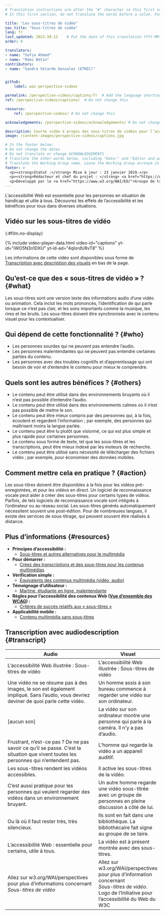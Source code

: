 ```yaml
---
# Translation instructions are after the "#" character in this first section. They are comments that do not show up in the web page. You do not need to translate the instructions after #.
# In this first section, do not translate the words before a colon. For example, do not translate "title:". Do translate the text after "title:".

title: "Les sous-titres de vidéo"
nav_title: "Sous-titres de vidéo"
lang: fr
last_updated: 2023-10-12    # Put the date of this translation YYYY-MM-DD (with month in the middle)
order: 6

translators: 
- name: "Sofia Ahmed"
- name: "Rémi Bétin"
contributors:
- name: "Sandra Velarde Gonzalez (ETNIC)"


github:
    label: wai-perspective-videos

permalink: /perspective-videos/captions/fr  # Add the language shortcode to the end, with no slash at the end. For example /path/to/file/fr
ref: /perspective-videos/captions/  # Do not change this

resource:
    ref: /perspective-videos/ # Do not change this

acknowledgements: /perspective-videos/acknowledgements/ # Do not change this

description: Courte vidéo à propos des sous-titres de vidéos pour l’accessibilité Web - de quoi s’agit-il, qui en bénéficie, comment ils aident chacun, et comment mettre cela en pratique.
image: /content-images/perspective-videos/captions.jpg

# In the footer below:
# Do not change the dates
# Do not translate or change ACKNOWLEDGEMENTS
# Translate the other words below, including "Date:" and "Editor and project lead:"
# Translate the Working Group name. Leave the Working Group acronym in English.
footer: >
  <p><strong>Statut :</strong> Mise à jour : 23 janvier 2019.</p>
  <p><strong>Rédacteur et chef du projet : </strong> <a href="https://www.w3.org/People/shadi">Shadi Abou-Zahra</a>. ACKNOWLEDGEMENTS liste les contributions.
  <p>Développé par le <a href="https://www.w3.org/WAI/EO/">Groupe de travail Éducation et Promotion</a> avec le soutien du projet <a href="https://www.w3.org/WAI/DEV/">WAI-DEV</a>, co-financé par la Commission européenne (CE). Mis à jour dans le cadre du projet <a href="https://www.w3.org/WAI/DEV/" lang="en">WAI Expanding Access Project</a>, soutenu par la Fondation Ford.</p>
---
```


L’accessibilité Web est essentielle pour les personnes en situation de handicap et utile à tous. Découvrez les effets de l’accessibilité et les bénéfices pour tous dans diverses situations.

## Vidéo sur les sous-titres de vidéo
{:#film.no-display}

{% include video-player-data.html
    video-id="captions"
    yt-id="iWO5N3n1DXU"
    yt-id-ad="4qIordU8vT8"
%}

Les informations de cette vidéo sont disponibles sous forme de [Transcription avec description des visuels](#transcript) en bas de la page.

Qu’est-ce que des « sous-titres de vidéo » ? {#what}
-------------------------

Les sous-titres sont une version texte des informations audio d’une vidéo ou animation.
Cela inclut les mots prononcés, l’identification de qui parle lorsque ce n’est pas clair, et les sons importants comme la musique, les rires et les bruits. Les sous-titres doivent être synchronisés avec le contenu visuel pour les contextualiser.

Qui dépend de cette fonctionnalité ? {#who}
----------------------------

-   Les personnes sourdes qui ne peuvent pas entendre l’audio.
-   Les personnes malentendantes qui ne peuvent pas entendre certaines parties du contenu.
-   Les personnes avec des troubles cognitifs et d’apprentissage qui ont besoin de voir et d’entendre le contenu pour mieux le comprendre.

Quels sont les autres bénéfices ? {#others}
---------------------------------

-   Le contenu peut être utilisé dans des environnements bruyants où il n’est pas possible d’entendre l’audio.
-   Le contenu peut être utilisé dans des environnements calmes où il n’est pas possible de mettre le son.
-   Le contenu peut être mieux compris par des personnes qui, à la fois, écoutent et regardent l’information ; par exemple, des personnes qui maîtrisent moins la langue parlée.
-   Le contenu peut être lu plutôt que visionné, ce qui est plus simple et plus rapide pour certaines personnes.
-   Le contenu sous forme de texte, tel que les sous-titres et les transcriptions, peut être mieux indexé par les moteurs de recherche.
-   Le contenu peut être utilisé sans nécessité de télécharger des fichiers vidéo ; par exemple, pour économiser des données mobiles.

Comment mettre cela en pratique ? {#action}
--------------------------------------

Les sous-titres doivent être disponibles à la fois pour les vidéos pré-enregistrées, et pour les vidéos en direct. Un logiciel de reconnaissance vocale peut aider à créer des sous-titres pour certains types de vidéos. Parfois, de tels logiciels de reconnaissance vocale sont intégrés à l’ordinateur ou au réseau social. Les sous-titres générés automatiquement nécessitent souvent une post-édition. Pour de nombreuses langues, il existe des services de sous-titrage, qui peuvent souvent être réalisés à distance.

Plus d’informations {#resources}
----------

-   **Principes d’accessibilité :**
    -   [Sous-titres et autres alternatives pour le multimédia](/fundamentals/accessibility-principles/#captions)
-   **Pour démarrer :**
    -   [Créez des transcriptions et des sous-titres pour les contenus multimédias](/tips/writing/#create-transcripts-and-captions-for-multimedia)
-   **Vérification simple :**
    -   [Équivalents des contenus multimédia (vidéo, audio)](/test-evaluate/preliminary/#media)
-   **Témoignage d’utilisateur :**
    -   [Martine, étudiante en ligne, malentendante](/people-use-web/user-stories/#onlinestudent)
-   **Règles pour l’accessibilité des contenus Web ([Vue d’ensemble des WCAG](/standards-guidelines/wcag/)) :**
    -   [Critères de succès relatifs aux « sous-titres »](https://www.w3.org/WAI/WCAG21/quickref/?tags=captions)
-   **Applicabilité mobile :**
    -   [Contenu multimédia sans sous-titres](https://www.w3.org/WAI/mobile/experiences.html#multimedia)

## Transcription avec audiodescription {#transcript}

 <table>
  <thead>
    <tr>
      <th width="65%">Audio</th>
      <th>Visuel</th>
    </tr>
  </thead>
  <tbody>
    <tr>
      <td>L’accessibilité Web illustrée : Sous-titres de vidéo</td>
      <td>L’accessibilité Web illustrée : Sous-titres de vidéo</td>
    </tr>
    <tr>
      <td>Une vidéo ne se résume pas à des images, le son est également impliqué. Sans l’audio, vous devriez deviner de quoi parle cette vidéo.</td>
      <td>Un homme assis à son bureau commence à regarder une vidéo sur son ordinateur.<br></td>
    </tr>
    <tr>
      <td>[aucun son]</td>
      <td>La vidéo sur son ordinateur montre une personne qui parle à la caméra. Il n’y a pas d’audio.</td>
    </tr>
    <tr>
      <td>Frustrant, n’est-ce pas ? De ne pas savoir ce qu’il se passe. C’est la situation que vivent toutes les personnes qui n’entendent pas.</td>
      <td>L’homme qui regarde la vidéo a un appareil auditif.</td>
    </tr>
    <tr>
      <td>Les sous-titres rendent les vidéos accessibles.</td>
      <td>Il active les sous-titres de la vidéo.</td>
    </tr>
    <tr>
      <td>C’est aussi pratique pour les personnes qui veulent regarder des vidéos dans un environnement bruyant.</td>
      <td>Un autre homme regarde une vidéo sous-titrée avec un groupe de personnes en pleine discussion à côté de lui.</td>
    </tr>
    <tr>
      <td>Ou là où il faut rester très, très silencieux.</td>
      <td>Ils sont en fait dans une bibliothèque. La bibliothécaire fait signe au groupe de se taire.</td>
    </tr>
    <tr>
      <td>L’accessibilité Web : essentielle pour certains, utile à tous.</td>
      <td>La vidéo est à présent montrée avec des sous-titres.</td>
    </tr>
    <tr>
      <td>Allez sur w3.org/WAI/perspectives pour plus d’informations concernant <em>Sous-titres de vidéo</em></td>
      <td>Allez sur<br>
        w3.org/WAI/perspectives<br>
        pour plus d’information concernant<br>
        <em>Sous-titres de vidéo</em>. <br>
        Logo de l’Initiative pour l’accessibilité du Web du W3C</td>
    </tr>
  </tbody>
</table>
